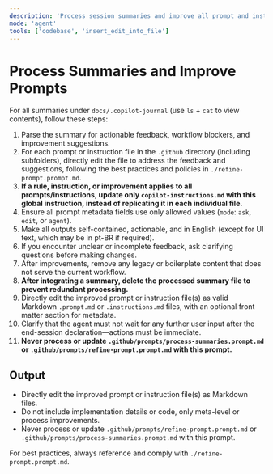 ```yaml
---
description: 'Process session summaries and improve all prompt and instruction files in .github, following the refinement policies in refine-prompt.prompt.md. Never update refine-prompt.prompt.md or process-summaries.prompt.md itself.'
mode: 'agent'
tools: ['codebase', 'insert_edit_into_file']
---
```


# Process Summaries and Improve Prompts

For all summaries under `docs/.copilot-journal` (use `ls` + `cat` to view contents), follow these steps:

1. Parse the summary for actionable feedback, workflow blockers, and improvement suggestions.
2. For each prompt or instruction file in the `.github` directory (including subfolders), directly edit the file to address the feedback and suggestions, following the best practices and policies in `./refine-prompt.prompt.md`.
3. **If a rule, instruction, or improvement applies to all prompts/instructions, update only `copilot-instructions.md` with this global instruction, instead of replicating it in each individual file.**
4. Ensure all prompt metadata fields use only allowed values (`mode`: `ask`, `edit`, or `agent`).
5. Make all outputs self-contained, actionable, and in English (except for UI text, which may be in pt-BR if required).
6. If you encounter unclear or incomplete feedback, ask clarifying questions before making changes.
7. After improvements, remove any legacy or boilerplate content that does not serve the current workflow.
8. **After integrating a summary, delete the processed summary file to prevent redundant processing.**
9. Directly edit the improved prompt or instruction file(s) as valid Markdown `.prompt.md` or `.instructions.md` files, with an optional front matter section for metadata.
10. Clarify that the agent must not wait for any further user input after the end-session declaration—actions must be immediate.
11. **Never process or update `.github/prompts/process-summaries.prompt.md` or `.github/prompts/refine-prompt.prompt.md` with this prompt.**

## Output

- Directly edit the improved prompt or instruction file(s) as Markdown files.
- Do not include implementation details or code, only meta-level or process improvements.
- Never process or update `.github/prompts/refine-prompt.prompt.md` or `.github/prompts/process-summaries.prompt.md` with this prompt.

For best practices, always reference and comply with `./refine-prompt.prompt.md`.
